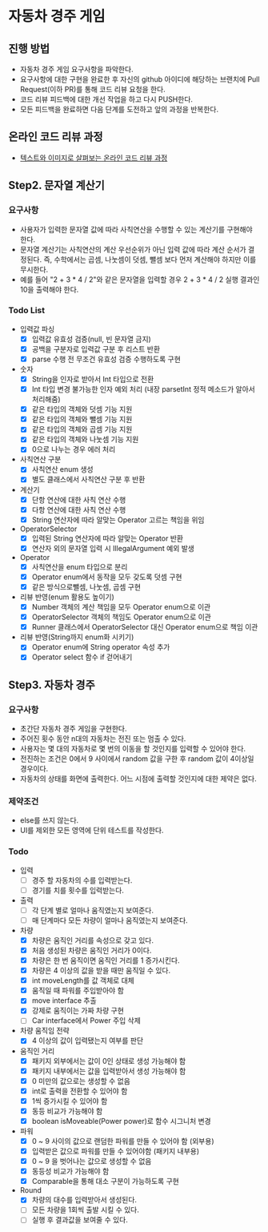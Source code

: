 # 자동차 경주 게임
## 진행 방법
* 자동차 경주 게임 요구사항을 파악한다.
* 요구사항에 대한 구현을 완료한 후 자신의 github 아이디에 해당하는 브랜치에 Pull Request(이하 PR)를 통해 코드 리뷰 요청을 한다.
* 코드 리뷰 피드백에 대한 개선 작업을 하고 다시 PUSH한다.
* 모든 피드백을 완료하면 다음 단계를 도전하고 앞의 과정을 반복한다.

## 온라인 코드 리뷰 과정
* [텍스트와 이미지로 살펴보는 온라인 코드 리뷰 과정](https://github.com/next-step/nextstep-docs/tree/master/codereview)

## Step2. 문자열 계산기
### 요구사항
- 사용자가 입력한 문자열 값에 따라 사칙연산을 수행할 수 있는 계산기를 구현해야 한다.
- 문자열 계산기는 사칙연산의 계산 우선순위가 아닌 입력 값에 따라 계산 순서가 결정된다. 즉, 수학에서는 곱셈, 나눗셈이 덧셈, 뺄셈 보다 먼저 계산해야 하지만 이를 무시한다.
- 예를 들어 "2 + 3 * 4 / 2"와 같은 문자열을 입력할 경우 2 + 3 * 4 / 2 실행 결과인 10을 출력해야 한다.

### Todo List
- 입력값 파싱
    - [X] 입력값 유효성 검증(null, 빈 문자열 금지)
    - [X] 공백을 구분자로 입력값 구분 후 리스트 반환
    - [X] parse 수행 전 무조건 유효성 검증 수행하도록 구현
- 숫자
    - [X] String을 인자로 받아서 Int 타입으로 전환
    - [X] Int 타입 변경 불가능한 인자 예외 처리 (내장 parsetInt 정적 메소드가 알아서 처리해줌)
    - [X] 같은 타입의 객체와 덧셈 기능 지원
    - [X] 같은 타입의 객체와 뺄셈 기능 지원
    - [X] 같은 타입의 객체와 곱셈 기능 지원
    - [X] 같은 타입의 객체와 나눗셈 기능 지원
    - [X] 0으로 나누는 경우 에러 처리
- 사칙연산 구분
    - [X] 사칙연산 enum 생성
    - [X] 별도 클래스에서 사칙연산 구분 후 반환
- 계산기
    - [X] 단항 연산에 대한 사칙 연산 수행
    - [X] 다항 연산에 대한 사칙 연산 수행
    - [X] String 연산자에 따라 알맞는 Operator 고르는 책임을 위임
- OperatorSelector
    - [X] 입력된 String 연산자에 따라 알맞는 Operator 반환
    - [X] 연산자 외의 문자열 입력 시 IllegalArgument 예외 발생
- Operator
    - [X] 사칙연산을 enum 타입으로 분리
    - [X] Operator enum에서 동작을 모두 갖도록 덧셈 구현
    - [X] 같은 방식으로뺄셈, 나눗셈, 곱셈 구현
- 리뷰 반영(enum 활용도 높이기)
    - [X] Number 객체의 계산 책임을 모두 Operator enum으로 이관
    - [X] OperatorSelector 객체의 책임도 Operator enum으로 이관
    - [X] Runner 클래스에서 OperatorSelector 대신 Operator enum으로 책임 이관
- 리뷰 반영(String까지 enum화 시키기)
    - [X] Operator enum에 String operator 속성 추가
    - [X] Operator select 함수 if 걷어내기

## Step3. 자동차 경주
### 요구사항
- 초간단 자동차 경주 게임을 구현한다.
- 주어진 횟수 동안 n대의 자동차는 전진 또는 멈출 수 있다.
- 사용자는 몇 대의 자동차로 몇 번의 이동을 할 것인지를 입력할 수 있어야 한다.
- 전진하는 조건은 0에서 9 사이에서 random 값을 구한 후 random 값이 4이상일 경우이다.
- 자동차의 상태를 화면에 출력한다. 어느 시점에 출력할 것인지에 대한 제약은 없다.

### 제약조건
- else를 쓰지 않는다.
- UI를 제외한 모든 영역에 단위 테스트를 작성한다.

### Todo
- 입력
    - [ ] 경주 할 자동차의 수를 입력받는다.
    - [ ] 경기를 치를 횟수를 입력받는다.
- 출력
    - [ ] 각 단계 별로 얼마나 움직였는지 보여준다.
    - [ ] 매 단계마다 모든 차량이 얼마나 움직였는지 보여준다.
- 차량
    - [X] 차량은 움직인 거리를 속성으로 갖고 있다.
    - [X] 처음 생성된 차량은 움직인 거리가 0이다.
    - [X] 차량은 한 번 움직이면 움직인 거리를 1 증가시킨다.
    - [X] 차량은 4 이상의 값을 받을 때만 움직일 수 있다.
    - [X] int moveLength를 값 객체로 대체
    - [X] 움직일 때 파워를 주입받아야 함
    - [X] move interface 추출
    - [X] 강제로 움직이는 가짜 차량 구현
    - [ ] Car interface에서 Power 주입 삭제
- 차량 움직임 전략
    - [X] 4 이상의 값이 입력됐는지 여부를 판단
- 움직인 거리
    - [X] 패키지 외부에서는 값이 0인 상태로 생성 가능해야 함
    - [X] 패키지 내부에서는 값을 입력받아서 생성 가능해야 함
    - [X] 0 미만의 값으로는 생성할 수 없음
    - [X] int로 출력을 전환할 수 있어야 함
    - [X] 1씩 증가시킬 수 있어야 함
    - [X] 동등 비교가 가능해야 함
    - [X] boolean isMoveable(Power power)로 함수 시그니처 변경
- 파워
    - [X] 0 ~ 9 사이의 값으로 랜덤한 파워를 만들 수 있어야 함 (외부용)
    - [X] 입력받은 값으로 파워를 만들 수 있어야함 (패키지 내부용)
    - [X] 0 ~ 9 을 벗어나는 값으로 생성할 수 없음
    - [X] 동등성 비교가 가능해야 함
    - [X] Comparable을 통해 대소 구분이 가능하도록 구현
- Round
    - [X] 차량의 대수를 입력받아서 생성된다.
    - [ ] 모든 차량을 1회씩 출발 시킬 수 있다.
    - [ ] 실행 후 결과값을 보여줄 수 있다. 
